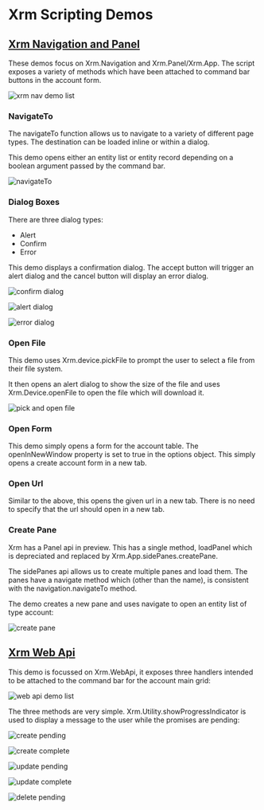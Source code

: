 # Xrm Scripting Demos

## [Xrm Navigation and Panel](./xrm_navigation_and_panel_demo.js)

These demos focus on Xrm.Navigation and Xrm.Panel/Xrm.App. The script exposes a
variety of methods which have been attached to command bar buttons in the
account form.

![xrm nav demo list](./screens/xrm_nav_demo_list.png)

### NavigateTo

The navigateTo function allows us to navigate to a variety of different page
types. The destination can be loaded inline or within a dialog.

This demo opens either an entity list or entity record depending on a boolean
argument passed by the command bar.

![navigateTo](./screens/navigate_to.png)

### Dialog Boxes

There are three dialog types:

- Alert
- Confirm
- Error

This demo displays a confirmation dialog. The accept button will trigger an
alert dialog and the cancel button will display an error dialog.

![confirm dialog](./screens/confirmation_dialog.png)

![alert dialog](./screens/alert_dialog.png)

![error dialog](./screens/error_dialog.png)

### Open File

This demo uses Xrm.device.pickFile to prompt the user to select a file from
their file system.

It then opens an alert dialog to show the size of the file and uses
Xrm.Device.openFile to open the file which will download it.

![pick and open file](./screens/pick_and_open_file_demo.png)

### Open Form

This demo simply opens a form for the account table. The openInNewWindow
property is set to true in the options object. This simply opens a create
account form in a new tab.

### Open Url

Similar to the above, this opens the given url in a new tab. There is no need
to specify that the url should open in a new tab.

### Create Pane

Xrm has a Panel api in preview. This has a single method, loadPanel which is
depreciated and replaced by Xrm.App.sidePanes.createPane.

The sidePanes api allows us to create multiple panes and load them. The panes
have a navigate method which (other than the name), is consistent with the
navigation.navigateTo method.

The demo creates a new pane and uses navigate to open an entity list of type
account:

![create pane](./screens/load_pane_demo.png)

## [Xrm Web Api](./xrm_web_api_demo.js)

This demo is focussed on Xrm.WebApi, it exposes three handlers intended to be
attached to the command bar for the account main grid:

![web api demo list](./screens/xrm_web_api_list.png)

The three methods are very simple. Xrm.Utility.showProgressIndicator is used to
display a message to the user while the promises are pending:

![create pending](./screens/web_api_create_pending.png)

![create complete](./screens/web_api_create_complete.png)

![update pending](./screens/web_api_update_pending.png)

![update complete](./screens/web_api_update_complete.png)

![delete pending](./screens/web_api_delete_pending.png)
